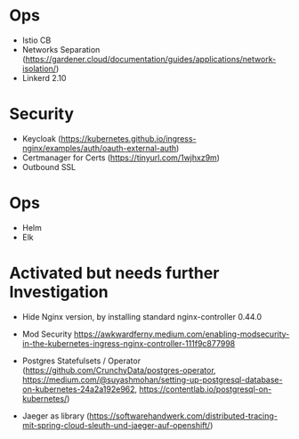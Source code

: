 # Ops
- Istio CB
- Networks Separation (https://gardener.cloud/documentation/guides/applications/network-isolation/)
- Linkerd 2.10

# Security
- Keycloak (https://kubernetes.github.io/ingress-nginx/examples/auth/oauth-external-auth)
- Certmanager for Certs (https://tinyurl.com/1wjhxz9m)
- Outbound SSL

# Ops
- Helm
- Elk

# Activated but needs further Investigation
- Hide Nginx version, by installing standard nginx-controller 0.44.0

- Mod Security https://awkwardferny.medium.com/enabling-modsecurity-in-the-kubernetes-ingress-nginx-controller-111f9c877998
- Postgres Statefulsets / Operator (https://github.com/CrunchyData/postgres-operator, https://medium.com/@suyashmohan/setting-up-postgresql-database-on-kubernetes-24a2a192e962, https://contentlab.io/postgresql-on-kubernetes/)

- Jaeger as library (https://softwarehandwerk.com/distributed-tracing-mit-spring-cloud-sleuth-und-jaeger-auf-openshift/) 